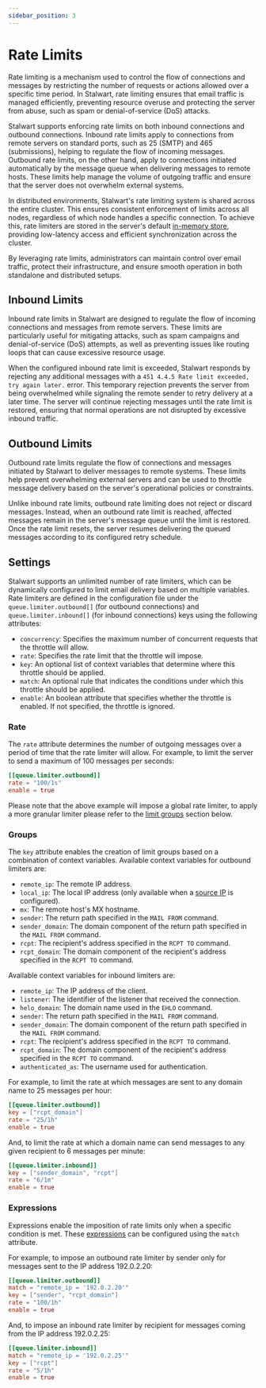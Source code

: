 ```yaml
---
sidebar_position: 3
---
```


# Rate Limits

Rate limiting is a mechanism used to control the flow of connections and messages by restricting the number of requests or actions allowed over a specific time period. In Stalwart, rate limiting ensures that email traffic is managed efficiently, preventing resource overuse and protecting the server from abuse, such as spam or denial-of-service (DoS) attacks.

Stalwart supports enforcing rate limits on both inbound connections and outbound connections. Inbound rate limits apply to connections from remote servers on standard ports, such as 25 (SMTP) and 465 (submissions), helping to regulate the flow of incoming messages. Outbound rate limits, on the other hand, apply to connections initiated automatically by the message queue when delivering messages to remote hosts. These limits help manage the volume of outgoing traffic and ensure that the server does not overwhelm external systems.

In distributed environments, Stalwart's rate limiting system is shared across the entire cluster. This ensures consistent enforcement of limits across all nodes, regardless of which node handles a specific connection. To achieve this, rate limiters are stored in the server's default [in-memory store](/docs/storage/in-memory), providing low-latency access and efficient synchronization across the cluster.

By leveraging rate limits, administrators can maintain control over email traffic, protect their infrastructure, and ensure smooth operation in both standalone and distributed setups.

## Inbound Limits

Inbound rate limits in Stalwart are designed to regulate the flow of incoming connections and messages from remote servers. These limits are particularly useful for mitigating attacks, such as spam campaigns and denial-of-service (DoS) attempts, as well as preventing issues like routing loops that can cause excessive resource usage.

When the configured inbound rate limit is exceeded, Stalwart responds by rejecting any additional messages with a `451 4.4.5 Rate limit exceeded, try again later.` error. This temporary rejection prevents the server from being overwhelmed while signaling the remote sender to retry delivery at a later time. The server will continue rejecting messages until the rate limit is restored, ensuring that normal operations are not disrupted by excessive inbound traffic.

## Outbound Limits

Outbound rate limits regulate the flow of connections and messages initiated by Stalwart to deliver messages to remote systems. These limits help prevent overwhelming external servers and can be used to throttle message delivery based on the server's operational policies or constraints.

Unlike inbound rate limits, outbound rate limiting does not reject or discard messages. Instead, when an outbound rate limit is reached, affected messages remain in the server's message queue until the limit is restored. Once the rate limit resets, the server resumes delivering the queued messages according to its configured retry schedule.

## Settings

Stalwart supports an unlimited number of rate limiters, which can be dynamically configured to limit email delivery based on multiple variables. Rate limiters are defined in the configuration file under the `queue.limiter.outbound[]` (for outbound connections) and `queue.limiter.inbound[]` (for inbound connections) keys using the following attributes:

- `concurrency`: Specifies the maximum number of concurrent requests that the throttle will allow.
- `rate`: Specifies the rate limit that the throttle will impose.
- `key`: An optional list of context variables that determine where this throttle should be applied.
- `match`: An optional rule that indicates the conditions under which this throttle should be applied.
- `enable`: An boolean attribute that specifies whether the throttle is enabled. If not specified, the throttle is ignored.

### Rate

The `rate` attribute determines the number of outgoing messages over a period of time that the rate limiter will allow. For example, to limit the server to send a maximum of 100 messages per seconds:

```toml
[[queue.limiter.outbound]]
rate = "100/1s"
enable = true
```

Please note that the above example will impose a global rate limiter, to apply a more granular limiter please refer to the [limit groups](#groups) section below.

### Groups

The `key` attribute enables the creation of limit groups based on a combination of context variables. Available context variables for outbound limiters are:

- `remote_ip`: The remote IP address.
- `local_ip`: The local IP address (only available when a [source IP](/docs/smtp/outbound/ip-strategy#source-ip) is configured).
- `mx`: The remote host's MX hostname.
- `sender`: The return path specified in the `MAIL FROM` command.
- `sender_domain`: The domain component of the return path specified in the `MAIL FROM` command.
- `rcpt`: The recipient's address specified in the `RCPT TO` command.
- `rcpt_domain`: The domain component of the recipient's address specified in the `RCPT TO` command.

Available context variables for inbound limiters are:

- `remote_ip`: The IP address of the client.
- `listener`: The identifier of the listener that received the connection.
- `helo_domain`: The domain name used in the `EHLO` command.
- `sender`: The return path specified in the `MAIL FROM` command.
- `sender_domain`: The domain component of the return path specified in the `MAIL FROM` command.
- `rcpt`: The recipient's address specified in the `RCPT TO` command.
- `rcpt_domain`: The domain component of the recipient's address specified in the `RCPT TO` command.
- `authenticated_as`: The username used for authentication.

For example, to limit the rate at which messages are sent to any domain name to 25 messages per hour:

```toml
[[queue.limiter.outbound]]
key = ["rcpt_domain"]
rate = "25/1h"
enable = true
```

And, to limit the rate at which a domain name can send messages to any given recipient to 6 messages per minute:

```toml
[[queue.limiter.inbound]]
key = ["sender_domain", "rcpt"]
rate = "6/1m"
enable = true
```

### Expressions

Expressions enable the imposition of rate limits only when a specific condition is met. These [expressions](/docs/configuration/expressions/overview) can be configured using the `match` attribute.

For example, to impose an outbound rate limiter by sender only for messages sent to the IP address 192.0.2.20:

```toml
[[queue.limiter.outbound]]
match = "remote_ip = '192.0.2.20'"
key = ["sender", "rcpt_domain"]
rate = "100/1h"
enable = true
```

And, to impose an inbound rate limiter by recipient for messages coming from the IP address 192.0.2.25:

```toml
[[queue.limiter.inbound]]
match = "remote_ip = '192.0.2.25'"
key = ["rcpt"]
rate = "5/1h"
enable = true
```



